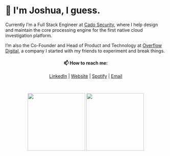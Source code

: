 <h1>👋 I'm Joshua, I guess.</h1>
<p>
Currently I’m a Full Stack Engineer at <a href="https://www.cadosecurity.com/">Cado Security</a>, where I help design and maintain the core processing engine for the first native cloud investigation platform.
</p>
<p>
I’m also the Co-Founder and Head of Product and Technology at <a href="https://overflow.digital">Overflow Digital</a>, a company I started with my friends to experiment and break things.
</p>
<h4 align="center">📫 How to reach me:</h4>     
<p align="center">
<a href="https://www.linkedin.com/in/joshuathompsonlindley/">LinkedIn</a> | <a href="https://joshuathompson.co.uk">Website</a> | <a href="https://open.spotify.com/user/nxxq0c7necw4ujd0sxt1hla5c?si=48d84c06417f4a9d">Spotify</a> | <a href="mailto://joshua@overflow.digital">Email</a>
</p>
<br />
<p align="center">
<img height="180em" src="https://github-readme-stats.vercel.app/api/top-langs/?username=joshuathompsonlindley&layout=compact&exclude_repo=RemoteFlightController-Client,feather">
<img height="180em" src="https://github-readme-stats.vercel.app/api?username=joshuathompsonlindley&show_icons=true">
</p>
